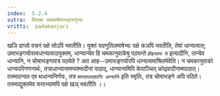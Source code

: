 ```yaml
---
index:  5.2.4
sutra:  विभाषा तलमाषोमाभङ्गाणुभ्यः
vritti:  padamanjari
---
```


 खञि प्राप्तो वचनं पक्षे सोऽपि भवतीति। युक्तं यदणुतिलमाषेभ्यः पक्षे कञपि भवतीति, तेषां धान्यत्वात्; उमाभङ्गयोस्त्वधान्यत्वादयुक्तम्, धान्यान्येव हि चमकानुवाकेषु पठ्यन्ते `व्रीहयस्य मे` इत्यादीनि, तान्येव धान्यानि, न चोमाभङ्गावत्र पठ्येते ? अत आह--उमाभङ्गयोरपि धान्यत्वमाश्रितमेवेति। न चमकानुवाको धान्यपरिगणनार्थः, तत्राधान्यानामप्यश्मादीनां पाठाद्, धान्यानामिपि केपाञ्चित् कोद्रवादीनामपाठात्। तस्मादन्यत एव थधान्यनिर्णयः, तत्र `शणसप्तदशानि धान्यानि` इति स्मृतिः, तत्र चोमाभङ्गे अपि पठिते। तस्माद्युक्तमेव यत्ताभ्यामपि पक्षे खञ् भवतीति ।।

